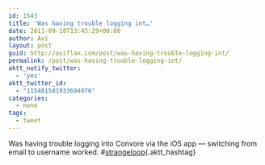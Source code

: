 ```yaml
---
id: 1543
title: 'Was having trouble logging int…'
date: 2011-09-18T13:45:29+00:00
author: Avi
layout: post
guid: http://aviflax.com/post/was-having-trouble-logging-int/
permalink: /post/was-having-trouble-logging-int/
aktt_notify_twitter:
  - 'yes'
aktt_twitter_id:
  - "115481581933694976"
categories:
  - none
tags:
  - tweet
---
```

Was having trouble logging into Convore via the iOS app — switching from email to username worked. #[strangeloop](http://search.twitter.com/search?q=%23strangeloop){.aktt_hashtag}